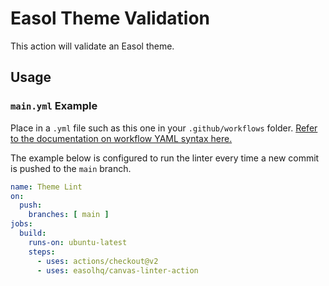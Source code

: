 # Easol Theme Validation

This action will validate an Easol theme.

## Usage

### `main.yml` Example

Place in a `.yml` file such as this one in your `.github/workflows` folder.
[Refer to the documentation on workflow YAML syntax
here.](https://help.github.com/en/articles/workflow-syntax-for-github-actions)

The example below is configured to run the linter every time a new commit is
pushed to the `main` branch.

```yaml
name: Theme Lint
on:
  push:
    branches: [ main ]
jobs:
  build:
    runs-on: ubuntu-latest
    steps:
      - uses: actions/checkout@v2
      - uses: easolhq/canvas-linter-action
```
